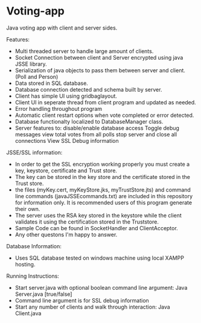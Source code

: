 # Voting-app

Java voting app with client and server sides.

Features:
- Multi threaded server to handle large amount of clients. 
- Socket Connection between client and Server encrypted using java JSSE library.
- Serialization of java objects to pass them between server and client. (Poll and Person)
- Data stored in SQL database.
- Database connection detected and schema built by server.
- Client has simple UI using gridbaglayout. 
- Client UI in seperate thread from client program and updated as needed.
- Error handling throughout program
- Automatic client restart options when vote completed or error detected. 
- Database functionalty localized to DatabaseManager class. 
- Server features to: 
    disable/enable database access
    Toggle debug messages
    view total votes from all polls
    stop server and close all connections
    View SSL Debug information
    
JSSE/SSL information:
- In order to get the SSL encryption working properly you must create a key, keystore, certificate and Trust store. 
- The key can be stored in the key store and the certificate stored in the Trust store. 
- the files (myKey.cert, myKeyStore.jks, myTrustStore.jts) and command line commands (javaJSSEcommands.txt) are included in this repository for information only. It is recommended users of this program generate their own. 
- The server uses the RSA key stored in the keystore while the client validates it using the certification stored in the Truststore. 
- Sample Code can be found in SocketHandler and ClientAcceptor.
- Any other questons I'm happy to answer. 

Database Information: 
- Uses SQL database tested on windows machine using local XAMPP hosting.

Running Instructions: 
- Start server.java with optional boolean command line argument: Java Server.java [true/false]
- Command line argument is for SSL debug information
- Start any number of clients and walk through interaction: Java Client.java
